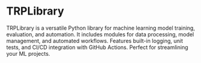 # TRPLibrary
TRPLibrary is a versatile Python library for machine learning model training, evaluation, and automation. It includes modules for data processing, model management, and automated workflows. Features built-in logging, unit tests, and CI/CD integration with GitHub Actions. Perfect for streamlining your ML projects.
